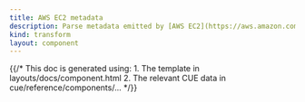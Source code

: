 ```yaml
---
title: AWS EC2 metadata
description: Parse metadata emitted by [AWS EC2](https://aws.amazon.com/ec2) instances
kind: transform
layout: component
---
```


{{/* This doc is generated using:
     1. The template in layouts/docs/component.html
     2. The relevant CUE data in cue/reference/components/... */}}
